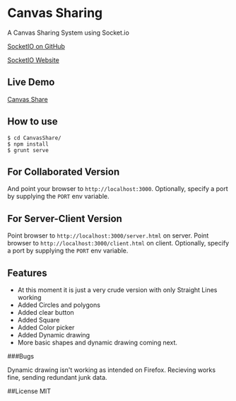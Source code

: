
# Canvas Sharing

A Canvas Sharing System using Socket.io

[SocketIO on GitHub](https://github.com/Automattic/socket.io)

[SocketIO Website](http://socket.io/)


## Live Demo

[Canvas Share](http://stormy-fortress-5135.herokuapp.com/)

## How to use

```
$ cd CanvasShare/
$ npm install
$ grunt serve
```
## For Collaborated Version

And point your browser to `http://localhost:3000`. Optionally, specify
a port by supplying the `PORT` env variable.


## For Server-Client Version


Point browser to `http://localhost:3000/server.html` on server.
Point browser to `http://localhost:3000/client.html` on client.
Optionally, specify a port by supplying the `PORT` env variable.


## Features

- At this moment it is just a very crude version with only Straight Lines working
- Added Circles and polygons
- Added clear button
- Added Square
- Added Color picker
- Added Dynamic drawing
- More basic shapes and dynamic drawing coming next.

###Bugs

Dynamic drawing isn't working as intended on Firefox.
Recieving works fine, sending redundant junk data.


##License
MIT	
		
